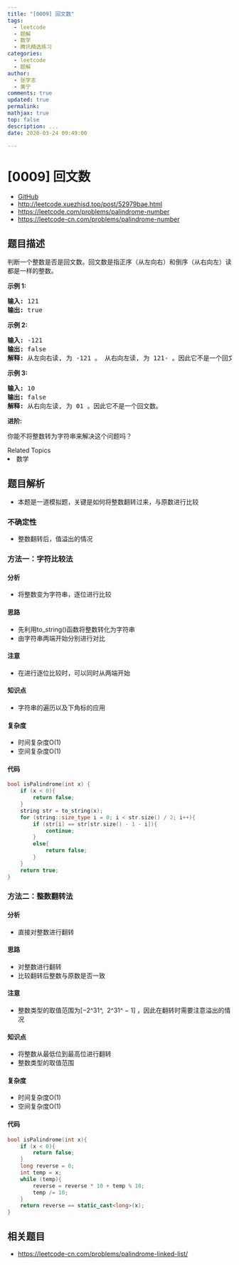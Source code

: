 ```yaml
---
title: "[0009] 回文数"
tags:
  - leetcode
  - 题解
  - 数学
  - 腾讯精选练习
categories:
  - leetcode
  - 题解
author:
  - 张学志
  - 黄宁
comments: true
updated: true
permalink:
mathjax: true
top: false
description: ...
date: 2020-03-24 09:49:00

---
```


# [0009] 回文数

- [GitHub](https://github.com/algoboy101/LeetCodeCrowdsource/tree/master/_posts/QA/%5B0009%5D%20%E5%9B%9E%E6%96%87%E6%95%B0.md)
- http://leetcode.xuezhisd.top/post/52979bae.html
- https://leetcode.com/problems/palindrome-number
- https://leetcode-cn.com/problems/palindrome-number

## 题目描述

<p>判断一个整数是否是回文数。回文数是指正序（从左向右）和倒序（从右向左）读都是一样的整数。</p>

<p><strong>示例 1:</strong></p>

<pre><strong>输入:</strong> 121
<strong>输出:</strong> true
</pre>

<p><strong>示例&nbsp;2:</strong></p>

<pre><strong>输入:</strong> -121
<strong>输出:</strong> false
<strong>解释:</strong> 从左向右读, 为 -121 。 从右向左读, 为 121- 。因此它不是一个回文数。
</pre>

<p><strong>示例 3:</strong></p>

<pre><strong>输入:</strong> 10
<strong>输出:</strong> false
<strong>解释:</strong> 从右向左读, 为 01 。因此它不是一个回文数。
</pre>

<p><strong>进阶:</strong></p>

<p>你能不将整数转为字符串来解决这个问题吗？</p>
<div><div>Related Topics</div><div><li>数学</li></div></div>

## 题目解析

- 本题是一道模拟题，关键是如何将整数翻转过来，与原数进行比较

### 不确定性

- 整数翻转后，值溢出的情况

### 方法一：字符比较法

#### 分析

- 将整数变为字符串，逐位进行比较

#### 思路

- 先利用to_string()函数将整数转化为字符串
- 由字符串两端开始分别进行对比

#### 注意

- 在进行逐位比较时，可以同时从两端开始

#### 知识点

- 字符串的遍历以及下角标的应用

#### 复杂度

- 时间复杂度O(1)
- 空间复杂度O(1)

#### 代码

```cpp
bool isPalindrome(int x) {
	if (x < 0){
		return false;
	}
	string str = to_string(x);
	for (string::size_type i = 0; i < str.size() / 2; i++){
		if (str[i] == str[str.size() - 1 - i]){
			continue;
		}
		else{
			return false;
		}
	}
	return true;
}
```

### 方法二：整数翻转法

#### 分析

- 直接对整数进行翻转

#### 思路

- 对整数进行翻转
- 比较翻转后整数与原数是否一致

#### 注意

- 整数类型的取值范围为[−2^31^,  2^31^ − 1] ，因此在翻转时需要注意溢出的情况

#### 知识点

- 将整数从最低位到最高位进行翻转
- 整数类型的取值范围

#### 复杂度

- 时间复杂度O(1)
- 空间复杂度O(1)

#### 代码

```cpp
bool isPalindrome(int x){
	if (x < 0){
		return false;
	}
	long reverse = 0;
	int temp = x;
	while (temp){
		reverse = reverse * 10 + temp % 10;
 		temp /= 10;
	}
	return reverse == static_cast<long>(x);
}
```

## 相关题目

- <https://leetcode-cn.com/problems/palindrome-linked-list/> 
